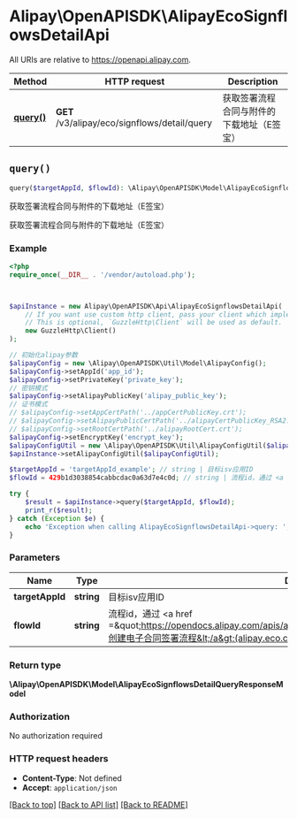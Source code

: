 # Alipay\OpenAPISDK\AlipayEcoSignflowsDetailApi

All URIs are relative to https://openapi.alipay.com.

Method | HTTP request | Description
------------- | ------------- | -------------
[**query()**](AlipayEcoSignflowsDetailApi.md#query) | **GET** /v3/alipay/eco/signflows/detail/query | 获取签署流程合同与附件的下载地址（E签宝）


## `query()`

```php
query($targetAppId, $flowId): \Alipay\OpenAPISDK\Model\AlipayEcoSignflowsDetailQueryResponseModel
```

获取签署流程合同与附件的下载地址（E签宝）

获取签署流程合同与附件的下载地址（E签宝）

### Example

```php
<?php
require_once(__DIR__ . '/vendor/autoload.php');



$apiInstance = new Alipay\OpenAPISDK\Api\AlipayEcoSignflowsDetailApi(
    // If you want use custom http client, pass your client which implements `GuzzleHttp\ClientInterface`.
    // This is optional, `GuzzleHttp\Client` will be used as default.
    new GuzzleHttp\Client()
);

// 初始化alipay参数
$alipayConfig = new \Alipay\OpenAPISDK\Util\Model\AlipayConfig();
$alipayConfig->setAppId('app_id');
$alipayConfig->setPrivateKey('private_key');
// 密钥模式
$alipayConfig->setAlipayPublicKey('alipay_public_key');
// 证书模式
// $alipayConfig->setAppCertPath('../appCertPublicKey.crt');
// $alipayConfig->setAlipayPublicCertPath('../alipayCertPublicKey_RSA2.crt');
// $alipayConfig->setRootCertPath('../alipayRootCert.crt');
$alipayConfig->setEncryptKey('encrypt_key');
$alipayConfigUtil = new \Alipay\OpenAPISDK\Util\AlipayConfigUtil($alipayConfig);
$apiInstance->setAlipayConfigUtil($alipayConfigUtil);

$targetAppId = 'targetAppId_example'; // string | 目标isv应用ID
$flowId = 429b1d3038854cabbcdac0a63d7e4c0d; // string | 流程id，通过 <a href =\"https://opendocs.alipay.com/apis/api_50/alipay.eco.contract.signflows.create\">创建电子合同签署流程</a>(alipay.eco.contract.signflows.create)接口获取。

try {
    $result = $apiInstance->query($targetAppId, $flowId);
    print_r($result);
} catch (Exception $e) {
    echo 'Exception when calling AlipayEcoSignflowsDetailApi->query: ', $e->getMessage(), PHP_EOL;
}
```

### Parameters

Name | Type | Description  | Notes
------------- | ------------- | ------------- | -------------
 **targetAppId** | **string**| 目标isv应用ID | [optional]
 **flowId** | **string**| 流程id，通过 &lt;a href &#x3D;\&quot;https://opendocs.alipay.com/apis/api_50/alipay.eco.contract.signflows.create\&quot;&gt;创建电子合同签署流程&lt;/a&gt;(alipay.eco.contract.signflows.create)接口获取。 | [optional]

### Return type

**\Alipay\OpenAPISDK\Model\AlipayEcoSignflowsDetailQueryResponseModel**

### Authorization

No authorization required

### HTTP request headers

- **Content-Type**: Not defined
- **Accept**: `application/json`

[[Back to top]](#) [[Back to API list]](../../README.md#api-endpoints)
[[Back to README]](../../README.md)
